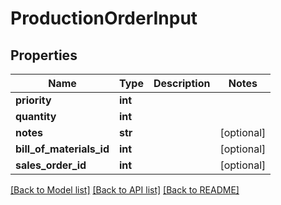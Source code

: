 # ProductionOrderInput

## Properties
Name | Type | Description | Notes
------------ | ------------- | ------------- | -------------
**priority** | **int** |  | 
**quantity** | **int** |  | 
**notes** | **str** |  | [optional] 
**bill_of_materials_id** | **int** |  | [optional] 
**sales_order_id** | **int** |  | [optional] 

[[Back to Model list]](../README.md#documentation-for-models) [[Back to API list]](../README.md#documentation-for-api-endpoints) [[Back to README]](../README.md)


